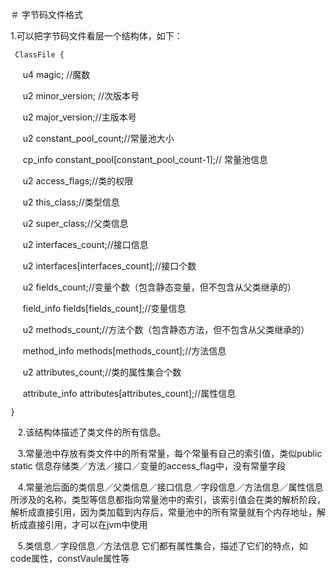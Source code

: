 ＃ 字节码文件格式
 
 1.可以把字节码文件看层一个结构体，如下：
 
     ClassFile {

      u4 magic; //魔数

      u2 minor_version; //次版本号

      u2 major_version;//主版本号

      u2 constant_pool_count;//常量池大小

      cp_info constant_pool[constant_pool_count-1];// 常量池信息

      u2 access_flags;//类的权限

      u2 this_class;//类型信息

      u2 super_class;//父类信息

      u2 interfaces_count;//接口信息

      u2 interfaces[interfaces_count];//接口个数

      u2 fields_count;//变量个数（包含静态变量，但不包含从父类继承的）

      field_info fields[fields_count];//变量信息

      u2 methods_count;//方法个数（包含静态方法，但不包含从父类继承的）

      method_info methods[methods_count];//方法信息

      u2 attributes_count;//类的属性集合个数

      attribute_info attributes[attributes_count];//属性信息

    }
    
    2.该结构体描述了类文件的所有信息。
    
    3.常量池中存放有类文件中的所有常量，每个常量有自己的索引值，类似public static 信息存储类／方法／接口／变量的access_flag中，没有常量字段
    
    4.常量池后面的类信息／父类信息／接口信息／字段信息／方法信息／属性信息 所涉及的名称，类型等信息都指向常量池中的索引，该索引值会在类的解析阶段，解析成直接引用，因为类加载到内存后，常量池中的所有常量就有个内存地址，解析成直接引用，才可以在jvm中使用
    
    5.类信息／字段信息／方法信息 它们都有属性集合，描述了它们的特点，如code属性，constVaule属性等



